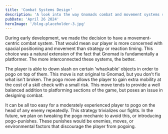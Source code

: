```yaml
---
title: 'Combat Systems Design'
description: 'A look into the way Gnomads combat and movement systems synergize.'
pubDate: 'April 26 2024'
heroImage: '/blog-placeholder-3.jpg'
---
```



During early development, we made the decision to have a movement-centric combat system. That would mean our player is more concerned with spacial positioning and movement than strategy or reaction timing. This choice was a natural extension of the fact that Gnomad is fundamentally a platformer. The more interconnected these systems, the better.

The player is able to down slash on certain 'whackable' objects in order to pogo on top of them. This move is not original to Gnomad, but you don't fix what isn't broken. The pogo move allows the player to gain extra mobility at the cost of a skill check with a small risk. This move tends to provide a well balanced addition to platforming sections of the game, but poses an issue in designing combat. 

It can be all too easy for a moderately experienced player to pogo on the head of any enemy repeatedly. This strategy trivializes our fights. In the future, we plan on tweaking the pogo mechanic to avoid this, or introducing pogo-punishes. These punishes would be enemies, moves, or environmental factors that discourage the player from pogoing. 
